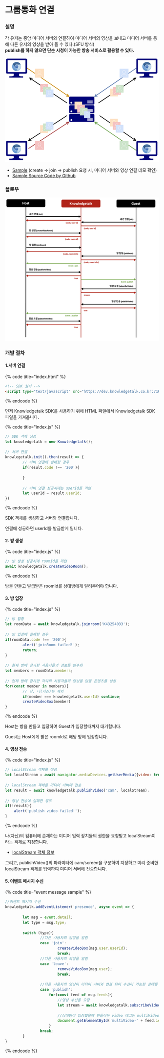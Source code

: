 # 그룹통화 연결

### 설명

각 유저는 중앙 미디어 서버와 연결하여 미디어 서버의 영상을 보내고 미디어 서버를 통해 다른 유저의 영상을 받아 올 수 있다.(SFU 방식)<br/>
**publish를 하지 않으면 단순 시청이 가능한 방송 서비스로 활용할 수 있다.**

![sfu 방식](../img/sfu.png)

* [Sample](https://dev.knowledgetalk.co.kr:3456/group) (create -> join -> publish 요청 시, 미디어 서버와 영상 연결 데모 확인)
* [Sample Source Code by Github](https://github.com/kpointnotice/knowledgetalk-sample/blob/master/public/group.html)

### 플로우
![플로우](../img/flow_group.png)

### 개발 절차

#### 1.서버 연결

{% code title="index.html" %}
```html
<!-- SDK 설치 -->
<script type="text/javascript" src="https://dev.knowledgetalk.co.kr:7102/knowledgetalk.min.js"></script>
```
{% endcode %}

먼저 Knowledgetalk SDK를 사용하기 위해 HTML 파일에서 Knowledgetalk SDK 파일을 가져옵니다.

{% code title="index.js" %}
```javascript
// SDK 객체 생성
let knowledgetalk = new Knowledgetalk();

// 서버 연결
knowlegetalk.init().then(result => {
        // 서버 연결에 실패한 경우
        if(result.code !== '200'){
                
        }

        // 서버 연결 성공시에는 userId를 리턴
        let userId = result.userId;
})
```
{% endcode %}

SDK 객체를 생성하고 서버와 연결합니다.

연결에 성공하면 userId를 발급받게 됩니다.
 
#### 2. 방 생성
{% code title="index.js" %}
```javascript
// 방 생성 성공시에 roomId를 리턴
await knowledgetalk.createVideoRoom();
```
{% endcode %}

방을 만들고 발급받은 roomId를 상대방에게 알려주어야 합니다.
 
#### 3. 방 입장
{% code title="index.js" %}
```javascript
// 방 입장
let roomData = await knowledgetalk.joinroom('K43254033');

// 방 입장에 실패한 경우
if(roomData.code !== '200'){
        alert('joinRoom failed!');
        return;
}

// 현재 방에 참가한 사용자들의 정보를 변수화
let members = roomData.members;

// 현재 방에 참가한 각각의 사용자들의 영상을 담을 콘텐츠를 생성
for(const member in members){
        // 단, 나(자신)는 제외
        if(member === knowledgetalk.userId) continue;
        createVideoBox(member)
}

```
{% endcode %}

Host는 방을 만들고 입장하여 Guest가 입장할때까지 대기합니다.

Guest는 Host에게 받은 roomId로 해당 방에 입장합니다.
 
#### 4. 영상 전송
{% code title="index.js" %}
```javascript
// localStream 객체를 생성
let localStream = await navigator.mediaDevices.getUserMedia({video: true, audio: false});

// localStream 객체를 미디어 서버에 전송
let result = await knowledgetalk.publishVideo('cam', localStream);

// 영상 전송에 실패한 경우
if(!result){
    alert('publish video failed!');
}
```
{% endcode %}


나(자신)의 컴퓨터에 존재하는 미디어 입력 장치들의 권한을 요청받고 localStream이라는 객체로 지정합니다.

- [localStream 객체 정보](https://developer.mozilla.org/ko/docs/Web/API/MediaDevices/getUserMedia)

그리고, publishVideo()의 파라미터에 cam/screen을 구분하여 지정하고 미리 준비한 localStream 객체를 입력하여 미디어 서버에 전송합니다.
 
#### 5. 이벤트 메시지 수신
{% code title="event message sample" %}
```javascript
//이벤트 메시지 수신
knowledgetalk.addEventListener('presence', async event => {

        let msg = event.detail;
        let type = msg.type;

        switch (type){
                //다른 사용자의 입장을 알림
                case 'join':
                        createVideoBox(msg.user.userId);             
                        break;
                //다른 사용자의 퇴장을 알림
                case 'leave':
                        removeVideoBox(msg.user);
                        break;
                        
                //다른 사용자의 영상이 미디어 서버와 연결 되어 수신이 가능한 상태를 알림
                case 'publish':
                    for(const feed of msg.feeds){
                        //영상 수신을 요청
                        let stream = await knowledgetalk.subscribeVideo(feed.id, feed.type);
                        
                        //상대방이 입장했을때 만들어둔 video 태그인 multiVideo에 상대방의 영상을 연결
                        document.getElementById('multiVideo-' + feed.id).srcObject = stream;
                    }
                break;
        }       
}
```
{% endcode %}